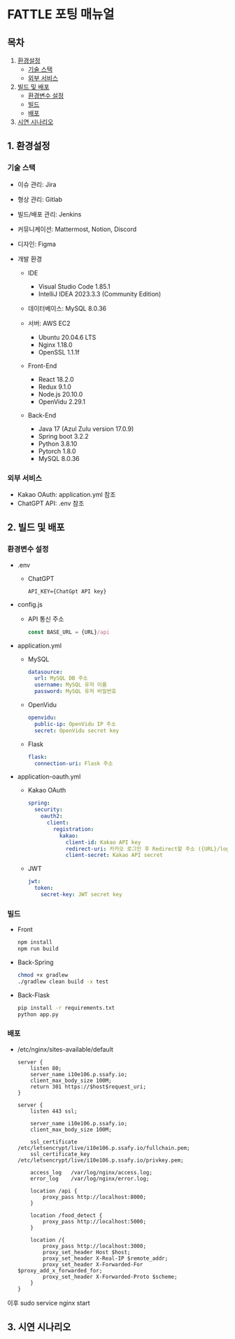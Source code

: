 # FATTLE 포팅 매뉴얼

## 목차

1. [환경설정](#1-환경설정)
    - [기술 스택](#기술-스택)
    - [외부 서비스](#외부-서비스)
2. [빌드 및 배포](#2-빌드-및-배포)
    - [환경변수 설정](#환경변수-설정)
    - [빌드](#빌드)
    - [배포](#배포)
3. [시연 시나리오](#3-시연-시나리오)

## 1. 환경설정

### 기술 스택

  - 이슈 관리: Jira
  - 형상 관리: Gitlab
  - 빌드/배포 관리: Jenkins
  - 커뮤니케이션: Mattermost, Notion, Discord
  - 디자인: Figma

  - 개발 환경
    - IDE
      - Visual Studio Code 1.85.1
      - IntelliJ IDEA 2023.3.3 (Community Edition)
    - 데이터베이스: MySQL 8.0.36
    - 서버: AWS EC2
      - Ubuntu 20.04.6 LTS
      - Nginx 1.18.0
      - OpenSSL 1.1.1f

    - Front-End
      - React 18.2.0
      - Redux 9.1.0
      - Node.js 20.10.0
      - OpenVidu 2.29.1

    - Back-End
      - Java 17 (Azul Zulu version 17.0.9)
      - Spring boot 3.2.2
      - Python 3.8.10
      - Pytorch 1.8.0
      - MySQL 8.0.36

### 외부 서비스

- Kakao OAuth: application.yml 참조
- ChatGPT API: .env 참조

## 2. 빌드 및 배포

### 환경변수 설정

- .env
  - ChatGPT
    ```env
    API_KEY={ChatGpt API key}
    ```

- config.js
  - API 통신 주소
    ```js
    const BASE_URL = {URL}/api
    ```

- application.yml
  - MySQL
    ```yml
    datasource:
      url: MySQL DB 주소
      username: MySQL 유저 이름
      password: MySQL 유저 비밀번호
    ```
  - OpenVidu
    ```yml
    openvidu:
      public-ip: OpenVidu IP 주소
      secret: OpenVidu secret key
    ```
  - Flask
    ```yml
    flask:
      connection-uri: Flask 주소
    ```

- application-oauth.yml
  - Kakao OAuth
    ```yml
    spring:
      security:
        oauth2:
          client:
            registration:
              kakao:
                client-id: Kakao API key
                redirect-uri: 카카오 로그인 후 Redirect할 주소 ({URL}/login-callback)
                client-secret: Kakao API secret
    ```
  - JWT
    ```yml
    jwt:
      token:
        secret-key: JWT secret key
    ```

### 빌드
- Front
  ```bash
  npm install
  npm run build
  ```

- Back-Spring
  ```bash
  chmod +x gradlew
  ./gradlew clean build -x test
  ```

- Back-Flask
  ```bash
  pip install -r requirements.txt
  python app.py
  ```

### 배포
- /etc/nginx/sites-available/default
    ```
    server {
        listen 80;
        server_name i10e106.p.ssafy.io;
        client_max_body_size 100M;
        return 301 https://$host$request_uri;
    }

    server {
        listen 443 ssl;

        server_name i10e106.p.ssafy.io;
        client_max_body_size 100M;

        ssl_certificate /etc/letsencrypt/live/i10e106.p.ssafy.io/fullchain.pem;
        ssl_certificate_key /etc/letsencrypt/live/i10e106.p.ssafy.io/privkey.pem;

        access_log   /var/log/nginx/access.log;
        error_log    /var/log/nginx/error.log;

        location /api {
            proxy_pass http://localhost:8000;
        }

        location /food_detect {
            proxy_pass http://localhost:5000;
        }

        location /{
            proxy_pass http://localhost:3000;
            proxy_set_header Host $host;
            proxy_set_header X-Real-IP $remote_addr;
            proxy_set_header X-Forwarded-For $proxy_add_x_forwarded_for;
            proxy_set_header X-Forwarded-Proto $scheme;
        }
    }
    ```
이후 sudo service nginx start


## 3. 시연 시나리오

